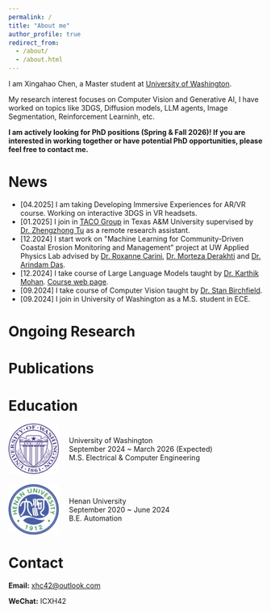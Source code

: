 ```yaml
---
permalink: /
title: "About me"
author_profile: true
redirect_from: 
  - /about/
  - /about.html
---
```


I am Xingahao Chen, a Master student at [University of Washington](https://www.washington.edu/). 

My research interest focuses on Computer Vision and Generative AI, I have worked on topics like 3DGS, Diffusion models, LLM agents, Image Segmentation, Reinforcement Learninh, etc.

**I am actively looking for PhD positions (Spring & Fall 2026)! If you are interested in working together or have potential PhD opportunities, please feel free to contact me.**


News
=====
* [04.2025] I am taking Developing Immersive Experiences for AR/VR course. Working on interactive 3DGS in VR headsets.
* [01.2025] I join in [TACO Group](https://taco-group.github.io/) in Texas A&M University supervised by [Dr. Zhengzhong Tu](https://vztu.github.io/) as a remote research assistant.
* [12.2024] I start work on "Machine Learning for Community-Driven Coastal Erosion Monitoring and Management" project at UW Applied Physics Lab advised by [Dr. Roxanne Carini](https://www.apl.washington.edu/people/profile.php?last_name=Carini&first_name=Roxanne), [Dr. Morteza Derakhti](https://www.ce.washington.edu/facultyfinder/morteza-derakhti) and [Dr. Arindam Das](https://www.ece.uw.edu/people/arindam-das/).
* [12.2024] I take course of Large Language Models taught by [Dr. Karthik Mohan](https://www.linkedin.com/in/karthik-mohan-72a4b323/). [Course web page](https://bytesizeml.github.io/llm2025/).
* [09.2024] I take course of Computer Vision taught by [Dr. Stan Birchfield](https://research.nvidia.com/person/stan-birchfield).
* [09.2024] I join in University of Washington as a M.S. student in ECE.

Ongoing Research
=====

Publications
=====

Education
=====
<div style="display: flex; align-items: center; margin-bottom: 20px;">
    <img src="/images/uwlogo.png" width="100px" style="margin-right: 20px;">
    <div>
        <p style="margin: 0;">University of Washington</p>
        <p style="margin: 0;">September 2024 ~ March 2026 (Expected)</p>
        <p style="margin: 0;">M.S. Electrical & Computer Engineering</p>
    </div>
</div>

<div style="display: flex; align-items: center; margin-bottom: 20px;">
    <img src="/images/henulogo.png" width="100px" style="margin-right: 20px;">
    <div>
        <p style="margin: 0;">Henan University</p>
        <p style="margin: 0;">September 2020 ~ June 2024</p>
        <p style="margin: 0;">B.E. Automation</p>
    </div>
</div>

Contact
=====
**Email:** [xhc42@outlook.com](xhc42@outlook.com)

**WeChat:** ICXH42